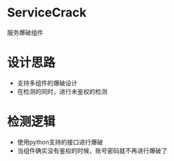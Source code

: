 # ServiceCrack

服务爆破组件

# 设计思路
- 支持多组件的爆破设计
- 在检测的同时，进行未鉴权的检测

# 检测逻辑
- 使用python支持的接口进行爆破
- 当组件确实没有鉴权的时候，账号密码就不再进行爆破了


